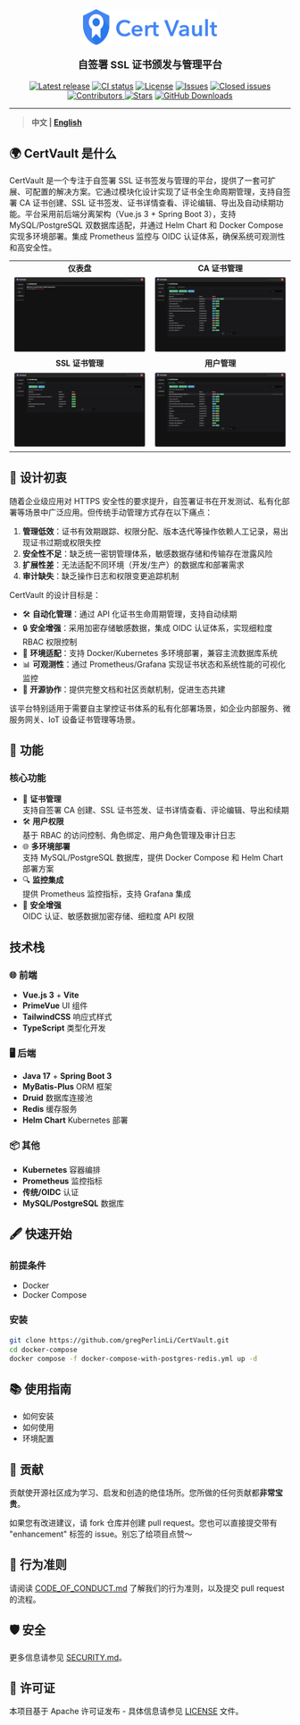 <div align="center">
    <img src="docs/img/Logo.svg" width="240" alt="Logo">
    <br/>
    <p style="font-size: large"><strong>自签署 SSL 证书颁发与管理平台</strong></p>
    <a href="https://github.com/gregPerlinLi/CertVault/releases"><img src="https://img.shields.io/github/v/release/gregPerlinLi/CertVault" alt="Latest release" /></a>
    <a href="https://github.com/gregPerlinLi/CertVault/actions/workflows/backend-ci.yaml"><img src="https://img.shields.io/github/actions/workflow/status/gregPerlinLi/CertVault/backend-ci.yaml?branch=dev" alt="CI status" /></a>
    <a href="https://github.com/gregPerlinLi/CertVault/blob/main/LICENSE"><img src="https://img.shields.io/github/license/gregPerlinLi/CertVault" alt="License" /></a>
    <a href="https://github.com/gregPerlinLi/CertVault/issues"><img src="https://img.shields.io/github/issues/gregPerlinLi/CertVault?color=f85149" alt="Issues" /></a>
    <a href="https://github.com/gregPerlinLi/CertVault/issues?q=is%3Aissue%20state%3Aclosed"><img src="https://img.shields.io/github/issues-closed/gregPerlinLi/CertVault?color=ab7df8" alt="Closed issues" /></a>
    <a href="https://github.com/gregPerlinLi/CertVault/contributors"><img src="https://img.shields.io/github/contributors/gregPerlinLi/CertVault" alt="Contributors" /> </a>
    <a href="https://github.com/gregPerlinLi/CertVault/stargazers"><img src="https://img.shields.io/github/stars/gregPerlinLi/CertVault" alt="Stars" /></a>
    <a href="https://github.com/gregPerlinLi/CertVault/releases"><img src="https://img.shields.io/github/downloads/gregPerlinLi/CertVault/total" alt="GitHub Downloads"></a>
</div>

---

> **中文 | [English](README.md)**

## 🌍 CertVault 是什么


CertVault 是一个专注于自签署 SSL 证书签发与管理的平台，提供了一套可扩展、可配置的解决方案。它通过模块化设计实现了证书全生命周期管理，支持自签署 CA 证书创建、SSL 证书签发、证书详情查看、评论编辑、导出及自动续期功能。平台采用前后端分离架构（Vue.js 3 + Spring Boot 3），支持 MySQL/PostgreSQL 双数据库适配，并通过 Helm Chart 和 Docker Compose 实现多环境部署。集成 Prometheus 监控与 OIDC 认证体系，确保系统可观测性和高安全性。


<table>
  <tr>
    <td width="50%" align="center"><b>仪表盘</b></td>
    <td width="50%" align="center"><b>CA 证书管理</b></td>
  </tr>
  <tr>
    <td><img src="docs/img/Screenshot2.png"></td>
    <td><img src="docs/img/Screenshot1.png"></td>
  </tr>
  <tr>
    <td width="50%" align="center"><b>SSL 证书管理</b></td>
    <td width="50%" align="center"><b>用户管理</b></td>
  </tr>
  <tr>
    <td><img src="docs/img/Screenshot3.png"></td>
    <td><img src="docs/img/Screenshot1.png"></td>
  </tr>
</table>

## 🎯 设计初衷

随着企业级应用对 HTTPS 安全性的要求提升，自签署证书在开发测试、私有化部署等场景中广泛应用。但传统手动管理方式存在以下痛点：
1. **管理低效**：证书有效期跟踪、权限分配、版本迭代等操作依赖人工记录，易出现证书过期或权限失控
2. **安全性不足**：缺乏统一密钥管理体系，敏感数据存储和传输存在泄露风险
3. **扩展性差**：无法适配不同环境（开发/生产）的数据库和部署需求
4. **审计缺失**：缺乏操作日志和权限变更追踪机制

CertVault 的设计目标是：
- 🛠 **自动化管理**：通过 API 化证书生命周期管理，支持自动续期
- 🔒 **安全增强**：采用加密存储敏感数据，集成 OIDC 认证体系，实现细粒度 RBAC 权限控制
- 🔄 **环境适配**：支持 Docker/Kubernetes 多环境部署，兼容主流数据库系统
- 📊 **可观测性**：通过 Prometheus/Grafana 实现证书状态和系统性能的可视化监控
- 🤝 **开源协作**：提供完整文档和社区贡献机制，促进生态共建

该平台特别适用于需要自主掌控证书体系的私有化部署场景，如企业内部服务、微服务网关、IoT 设备证书管理等场景。

## 🚀 功能

### 核心功能
- 🔐 **证书管理**  
  支持自签署 CA 创建、SSL 证书签发、证书详情查看、评论编辑、导出和续期
- 🛠 **用户权限**  
  基于 RBAC 的访问控制、角色绑定、用户角色管理及审计日志
- 🌐 **多环境部署**  
  支持 MySQL/PostgreSQL 数据库，提供 Docker Compose 和 Helm Chart 部署方案
- 🔍 **监控集成**  
  提供 Prometheus 监控指标，支持 Grafana 集成
- 🔑 **安全增强**  
  OIDC 认证、敏感数据加密存储、细粒度 API 权限

## 技术栈

### 🌐 前端
- **Vue.js 3** + **Vite**
- **PrimeVue** UI 组件
- **TailwindCSS** 响应式样式
- **TypeScript** 类型化开发

### 🖥️ 后端
- **Java 17** + **Spring Boot 3**
- **MyBatis-Plus** ORM 框架
- **Druid** 数据库连接池
- **Redis** 缓存服务
- **Helm Chart** Kubernetes 部署

### 📦 其他
- **Kubernetes** 容器编排
- **Prometheus** 监控指标
- **传统/OIDC** 认证
- **MySQL/PostgreSQL** 数据库

## 🖋️ 快速开始

### 前提条件
- Docker 
- Docker Compose

### 安装
```bash
git clone https://github.com/gregPerlinLi/CertVault.git
cd docker-compose
docker compose -f docker-compose-with-postgres-redis.yml up -d
```
## 📚 使用指南
- 如何安装
- 如何使用
- 环境配置

## 🤝 贡献
贡献使开源社区成为学习、启发和创造的绝佳场所。您所做的任何贡献都**非常宝贵**。

如果您有改进建议，请 fork 仓库并创建 pull request。您也可以直接提交带有 "enhancement" 标签的 issue。别忘了给项目点赞～

## 📄 行为准则
请阅读 [CODE_OF_CONDUCT.md](CODE_OF_CONDUCT.md) 了解我们的行为准则，以及提交 pull request 的流程。

## 🛡️ 安全
更多信息请参见 [SECURITY.md](SECURITY.md)。

## 📝 许可证
本项目基于 Apache 许可证发布 - 具体信息请参见 [LICENSE](LICENSE) 文件。
